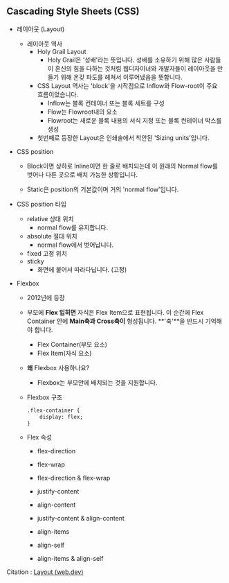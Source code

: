## Cascading Style Sheets (CSS)

* 레이아웃 (Layout)

  * 레이아웃 역사
    * Holy Grail Layout
      * Holy Grail은 '성배'라는 뜻입니다. 성배를 소유하기 위해 많은 사람들이 혼신의 힘을 다하는 것처럼 웹디자이너와 개발자들이 레이아웃을 만들기 위해 온갖 파도를 헤쳐서 이루어냈음을 뜻합니다.
    * CSS Layout 역사는 'block'을 시작점으로 Inflow와 Flow-root이 주요 흐름이었습니다.
      * Inflow는 블록 컨테이너 또는 블록 세트를 구성
      * Flow는 Flowroot내의 요소 
      * Flowroot는 새로운 블록 내용의 서식 지정 또는 블록 컨테이너 박스를 생성 
    * 첫번째로 등장한 Layout은 인쇄술에서 착안된 'Sizing units'입니다. 

  

* CSS position

  * Block이면 상하로 Inline이면 한 줄로 배치되는데 이 원래의 Normal flow를 벗어나 다른 곳으로 배치 가능한 상황입니다. 

  * Static은 position의 기본값이며 거의 'normal flow'입니다.

    

* CSS position 타입

  * relative 상대 위치
    * normal flow를 유지합니다.
  * absolute 절대 위치
    * normal flow에서 벗어납니다.
  * fixed 고정 위치
  * sticky 
    * 화면에 붙어서 따라다닙니다. (고정)



* Flexbox

  * 2012년에 등장

  * 부모에 **Flex 입히면** 자식은 Flex Item으로 표현됩니다. 이 순간에 Flex Container 안에 **Main축과 Cross축이** 형성됩니다. **'축'**을 반드시 기억해야 합니다. 
  
    * Flex Container(부모 요소)
    * Flex Item(자식 요소)
  
  * **왜** Flexbox 사용하나요?
  
    * Flexbox는 부모안에 배치되는 것을 지원합니다.
  
  * Flexbox 구조
  
    ```html
    .flex-container {
    	display: flex;
    }
    ```
  
  
  * Flex  속성
  
    * flex-direction
  
    * flex-wrap
  
    * flex-direction & flex-wrap
  
    * justify-content
  
    * align-content
  
    * justify-content & align-content
  
    * align-items
  
    * align-self
  
    * align-items & align-self
  
      

Citation : [Layout (web.dev)](https://web.dev/learn/css/layout/)